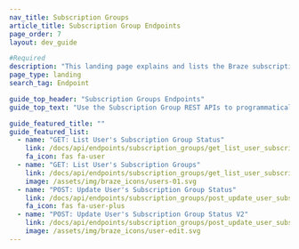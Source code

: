```yaml
---
nav_title: Subscription Groups
article_title: Subscription Group Endpoints
page_order: 7
layout: dev_guide

#Required
description: "This landing page explains and lists the Braze subscription groups endpoints for email and SMS."
page_type: landing
search_tag: Endpoint

guide_top_header: "Subscription Groups Endpoints"
guide_top_text: "Use the Subscription Group REST APIs to programmatically manage the subscription groups that you have stored on the Braze dashboard, on the **Subscription Group** page. This applies to both SMS and email subscription groups.<br><br> Looking for guidance on creating subscription groups? Check out our articles for <a href='/docs/user_guide/message_building_by_channel/sms/sms_subscription_group//'>SMS subscription groups</a> and <a href='/docs/user_guide/message_building_by_channel/email/managing_user_subscriptions/'>email subscription groups</a>."

guide_featured_title: ""
guide_featured_list:
  - name: "GET: List User's Subscription Group Status"
    link: /docs/api/endpoints/subscription_groups/get_list_user_subscription_group_status/
    fa_icon: fas fa-user
  - name: "GET: List User's Subscription Groups"
    link: /docs/api/endpoints/subscription_groups/get_list_user_subscription_groups/
    image: /assets/img/braze_icons/users-01.svg
  - name: "POST: Update User's Subscription Group Status"
    link: /docs/api/endpoints/subscription_groups/post_update_user_subscription_group_status/
    fa_icon: fas fa-user-plus
  - name: "POST: Update User's Subscription Group Status V2"
    link: /docs/api/endpoints/subscription_groups/post_update_user_subscription_group_status_v2/
    image: /assets/img/braze_icons/user-edit.svg
---
```

<br>
<br>
